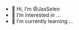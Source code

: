 - 👋 Hi, I’m @JasSelen
- 👀 I’m interested in ...
- 🌱 I’m currently learning ...

<!---
JasSelen/JasSelen is a ✨ special ✨ repository because its `README.md` (this file) appears on your GitHub profile.
You can click the Preview link to take a look at your changes.
--->
